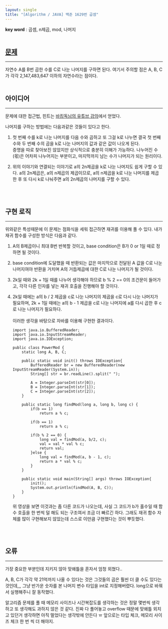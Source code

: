 ```yaml
---
layout: single
title: "[Algorithm / JAVA] 백준 1629번 곱셈"
---
```


**key word** : 곱셈, n제곱, mod, 나머지
<br><br>

## [문제](https://www.acmicpc.net/problem/1629)

---

자연수 A를 B번 곱한 수를 C로 나눈 나머지를 구하면 된다. 여기서 주의할 점은 A, B, C가 각각 2,147,483,647 이하의 자연수라는 점이다.
<br><br>

## 아이디어

---

문제에 대한 접근법, 힌트는 [바킹독님의 유튜브 강의](https://www.youtube.com/watch?v=8vDDJm5EewM&list=PLtqbFd2VIQv4O6D6l9HcD732hdrnYb6CY&index=12)에서 얻었다.

나머지를 구하는 방법에는 다음과같은 것들이 있다고 한다.

1. 첫 번째 수를 k로 나눈 나머지를 다음 수와 곱하고 또 그걸 k로 나누면 결국 첫 번째 수와 두 번째 수의 곱을 k로 나눈 나머지의 값과 같은 값이 나오게 된다.
   <br> 증명을 따로 찾아보진 않았지만 상식적으로 충분히 이해가 가능하다. 나누어진 수(몫)은 어차피 나누어지는 부분이고, 마지막까지 남는 수가 나머지가 되는 원리이다.

2. 위의 이야기와 연결되는 이야기로 a의 2n제곱을 k로 나눈 나머지도 쉽게 구할 수 있다. a의 2n제곱은, a의 n제곱의 제곱이므로, a의 n제곱을 k로 나눈 나머지를 제곱한 후 또 다시 k로 나눠주면 a의 2n제곱의 나머지를 구할 수 있다.

<br><br>

## 구현 로직

---

위와같은 특성때문에 이 문제는 점화식을 세워 접근하면 재귀를 이용해 풀 수 있다. 내가 재귀 함수를 구성한 방식은 다음과 같다.

1. A의 B제곱이니 최대 B번 반복할 것이고, base condition은 B가 0 or 1일 때로 정하면 될 것이다.
2. base condition에 도달했을 때 반환되는 값은 마지막으로 전달된 A 값을 C로 나눈 나머지여야 반환을 거치며 A의 거듭제곱에 대한 C로 나눈 나머지가 될 것이다.
3. 2k일 때와 2k + 1일 때를 나누어 생각해야 하므로 b % 2 == 0의 조건문이 들어가고, 각각 다른 인자를 넣는 재귀 호출을 진행해야 할 것이다.
4. 2k일 때에는 a의 b / 2 제곱을 c로 나눈 나머지의 제곱을 c로 다시 나눈 나머지가 필요하며, 2k + 1일 때에는 a의 b - 1 제곱을 c로 나눈 나머지에 a를 다시 곱한 후 c로 나눈 나머지가 필요하다.
   <br><br>
   이러한 생각을 바탕으로 자바를 이용해 구현한 결과이다.

   ```
   import java.io.BufferedReader;
   import java.io.InputStreamReader;
   import java.io.IOException;

   public class PowerMod {
       static long A, B, C;

       public static void init() throws IOException{
           BufferedReader br = new BufferedReader(new InputStreamReader(System.in));
           String[] str = br.readLine().split(" ");

           A = Integer.parseInt(str[0]);
           B = Integer.parseInt(str[1]);
           C = Integer.parseInt(str[2]);
       }

       public static long findMod(long a, long b, long c) {
           if(b == 1)
               return a % c;

           if(b == 1)
               return a % c;

           if(b % 2 == 0) {
               long val = findMod(a, b/2, c);
               val = val * val % c;
               return val;
           }else {
               long val = findMod(a, b - 1, c);
               return a * val % c;
           }
       }

       public static void main(String[] args) throws IOException{
           init();
           System.out.println(findMod(A, B, C));
       }
   }
   ```

   위 영상을 보면 이것과는 좀 다른 코드가 나오는데, 사실 그 코드가 b가 홀수일 때 함수 호출을 한 번씩 덜 해도 되는 구조여서 조금 더 빠르긴 하다.
   그래도 재귀 함수 자체를 많이 구현해보지 않았는데 스스로 이만큼 구현했다는 것이 뿌듯했다.

<br><br>

## 오류

---

가장 중요한 부분인데 지키지 않아 맞왜틀을 혼자서 엄청 외쳤다..

A, B, C가 각각 약 21억까지 나올 수 있다는 것은 그것들의 곱은 훨씬 더 클 수도 있다는 것인데,,, 그냥 반가운 숫자를 본 나머지 변수 타입을 int로 지정해버렸다.
long으로 바꿔서 실행해주니 잘 동작했다.

알고리즘 문제를 풀 때 메모리 사이즈나 시간복잡도를 생각하는 것은 정말 몇번씩 생각하고 또 생각해도 과하지 않은 것 같다.
진짜 다 풀어놓고 overflow 때문에 맞왜틀 외치고 있던거 생각하면 아직 멀었다는 생각밖에 안든다 ㅠ
앞으로는 타입 체크, 메모리 사이즈 체크 한 번 씩 더 해야지.

